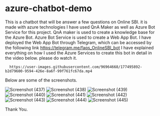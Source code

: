 # azure-chatbot-demo
This is a chatbot that will be answer a few questions on Online SBI. it is made with azure technologies
I have used QnA Maker as well as Azure Bot Service for this project.
  QnA maker is used to create a knowledge base for the Azure Bot.
  Azure Bot Service is used to create a Web App Bot.
  I have deployed the Web App Bot through Telegram, which can be accessed by the following link https://telegram.me/faqs_OnlineSBI_bot
I have explained everything on how I used the Azure Services to create this bot in detail in the video below. please do watch it.

      https://user-images.githubusercontent.com/96964668/177495892-b2d79600-9594-426e-8a6f-99f761fc67da.mp4

Below are some of the screenshots.


![Screenshot (437)](https://user-images.githubusercontent.com/96964668/177496733-6edfddf0-58bf-4612-b40f-4fc79514128c.png)
![Screenshot (438)](https://user-images.githubusercontent.com/96964668/177496743-47c335fb-8eb3-4d86-be5b-6e4dd93c372c.png)
![Screenshot (439)](https://user-images.githubusercontent.com/96964668/177496751-9a660f95-3506-472f-8da6-e167cede6462.png)
![Screenshot (440)](https://user-images.githubusercontent.com/96964668/177496771-09b0f292-dc64-4e99-8f1c-ec4760660883.png)
![Screenshot (441)](https://user-images.githubusercontent.com/96964668/177496781-d88bd186-ca75-40c8-a7c0-07a27e358ec9.png)
![Screenshot (442)](https://user-images.githubusercontent.com/96964668/177496810-a6d5f2cf-d515-441b-9d5f-29dc85acb466.png)
![Screenshot (443)](https://user-images.githubusercontent.com/96964668/177496845-5efd92d5-515c-41d7-bac8-ae651075d83a.png)
![Screenshot (444)](https://user-images.githubusercontent.com/96964668/177496872-6954e7fe-6231-4b58-93de-d8c88ec7ae37.png)
![Screenshot (445)](https://user-images.githubusercontent.com/96964668/177496899-019711cb-7e37-4b85-aed5-0dc0a4068007.png)



Thank You.
